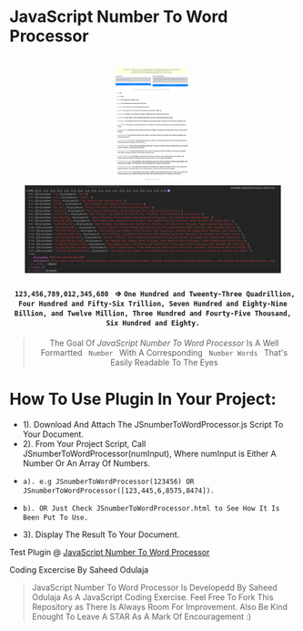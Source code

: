 JavaScript Number To Word Processor
=====================================

<h1 align="center">
  <a href="JSnumberToWordProcessor-fullpage.png" style="margin-right: 5px"><img src="JSnumberToWordProcessor-fullpage.png" width="130"/></a>
  <a href="JSnumberToWordProcessor-console.PNG"><img src="JSnumberToWordProcessor-console.PNG" width="450"/></a>
</h1>

<h4 align="center"><code> 123,456,789,012,345,680 </code> => <code>One Hundred and Tweenty-Three Quadrillion, Four Hundred and Fifty-Six Trillion, Seven Hundred and Eighty-Nine Billion, and Twelve Million, Three Hundred and Fourty-Five Thousand, Six Hundred and Eighty.</code></h4>

<blockquote align="center">
    The Goal Of <em>JavaScript Number To Word Processor</em> Is A Well Formartted <code> Number </code> With A Corresponding <code> Number Words </code> That's Easily Readable To The Eyes
</blockquote>

# How To Use Plugin In Your Project:
- 1). Download And Attach The JSnumberToWordProcessor.js Script To Your Document.
- 2). From Your Project Script, Call JSnumberToWordProcessor(numInput), Where numInput is Either A Number Or An Array Of Numbers.
-     a). e.g JSnumberToWordProcessor(123456) OR JSnumberToWordProcessor([123,445,6,8575,8474]).
-     b). OR Just Check JSnumberToWordProcessor.html to See How It Is Been Put To Use.
- 3). Display The Result To Your Document.


Test Plugin @ [JavaScript Number To Word Processor](https://sidodus.github.io/JavaScript-Number-To-Word-Processor/)

Coding Excercise By Saheed Odulaja
> JavaScript Number To Word Processor Is Developedd By Saheed Odulaja As A JavaScript Coding Exercise.
> Feel Free To Fork This Repository as There Is Always Room For Improvement.
> Also Be Kind Enought To Leave A STAR As A Mark Of Encouragement :)
